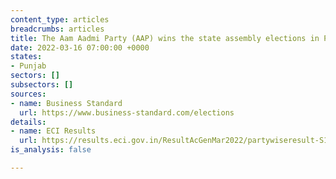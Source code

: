 ```yaml
---
content_type: articles
breadcrumbs: articles
title: The Aam Aadmi Party (AAP) wins the state assembly elections in Punjab
date: 2022-03-16 07:00:00 +0000
states:
- Punjab
sectors: []
subsectors: []
sources:
- name: Business Standard
  url: https://www.business-standard.com/elections
details:
- name: ECI Results
  url: https://results.eci.gov.in/ResultAcGenMar2022/partywiseresult-S19.htm?st=S19
is_analysis: false

---
```

